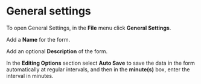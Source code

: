 # General settings

To open General Settings, in the **File** menu click **General Settings**.

Add a **Name** for the form.

Add an optional **Description** of the form.

In the **Editing Options** section select **Auto Save** to save the data in the form automatically at regular intervals, and then in the **minute(s)** box, enter the interval in minutes.